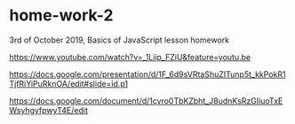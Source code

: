# home-work-2
3rd of October 2019, Basics of JavaScript lesson homework

https://www.youtube.com/watch?v=_1Liip_FZiU&feature=youtu.be

https://docs.google.com/presentation/d/1F_6d9sVRtaShuZITunp5t_kkPokR1TjfRiYiPuRknOA/edit#slide=id.p1

https://docs.google.com/document/d/1cyro0TbKZbht_J8udnKsRzGIiuoTxEWsyhgyfpwyT4E/edit
